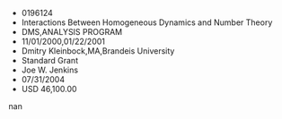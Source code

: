 
* 0196124
* Interactions Between Homogeneous Dynamics and Number Theory
* DMS,ANALYSIS PROGRAM
* 11/01/2000,01/22/2001
* Dmitry Kleinbock,MA,Brandeis University
* Standard Grant
* Joe W. Jenkins
* 07/31/2004
* USD 46,100.00

nan
